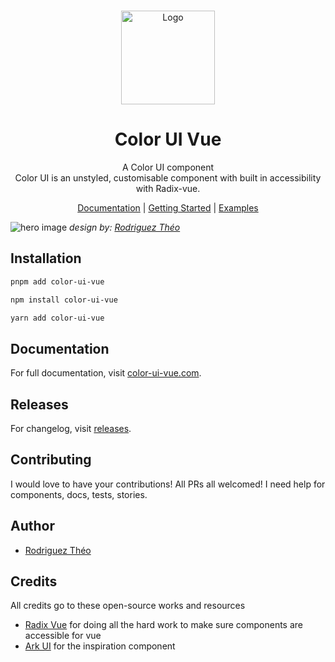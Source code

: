 <br />
<p align="center">
  <a href="https://github.com/color-ui-vue/color-ui-vue">
    <img src="https://res.cloudinary.com/ds42hzeif/image/upload/v1720389675/color-ui-vue/color-ui-vue-logo.svg" alt="Logo" width="150" />
  </a>

<h1 align="center">
Color UI Vue
</h1>
<p align="center">
A Color UI component<br>
Color UI is an unstyled, customisable component with built in accessibility with Radix-vue.
<p>

<p align="center">
<a href="https://www.npmjs.com/package/color-ui-vue" target="__blank"></a>
<a href="https://www.npmjs.com/package/color-ui-vue" target="__blank"></a>
<a href="https://github.com/color-ui-vue/color-ui-vue" target="__blank"></a>
</p>

<p align="center">
 <a href="https://color-ui-vue.com">Documentation</a> | <a href="https://www.color-ui-vue.com/overview/getting-started.html">Getting Started</a> | <a href="https://www.color-ui-vue.com/">Examples</a>
</p>

![hero image](https://res.cloudinary.com/ds42hzeif/image/upload/v1720389185/color-ui-vue/heropicture.png)
<em>design by: [Rodriguez Théo](https://github.com/RodriguezTheo)</em>

## Installation

```bash
pnpm add color-ui-vue
```

```bash
npm install color-ui-vue
```

```bash
yarn add color-ui-vue
```

## Documentation

For full documentation, visit [color-ui-vue.com](https://color-ui-vue.com).

## Releases

For changelog, visit [releases](https://github.com/color-ui-vue/color-ui-vue/releases).

## Contributing

I would love to have your contributions! All PRs all welcomed! I need help for components, docs, tests, stories.

## Author

- [Rodriguez Théo](https://github.com/RodriguezTheo)

## Credits

All credits go to these open-source works and resources

- [Radix Vue](https://www.radix-vue.com/) for doing all the hard work to make sure components are accessible for vue
- [Ark UI](https://ark-ui.com) for the inspiration component
